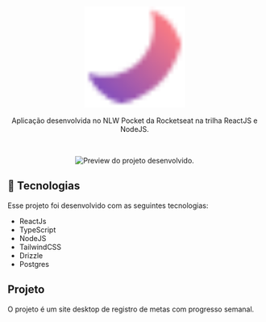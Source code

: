 <p align="center">
  <img alt="Logo NLW Pocket - Rocketseat" src=".github/logo.png.png" width="200px" />
</p>

<p align="center">
Aplicação desenvolvida no NLW Pocket da Rocketseat na trilha ReactJS e NodeJS.
</p>

<br>

<p align="center">
  <img alt="Preview do projeto desenvolvido." src=".github/preview" width="60%">
</p>


## 🚀 Tecnologias

Esse projeto foi desenvolvido com as seguintes tecnologias:

- ReactJs
- TypeScript
- NodeJS
- TailwindCSS
- Drizzle
- Postgres

## Projeto

O projeto é um site desktop de registro de metas com progresso semanal.

